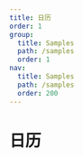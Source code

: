 ```yaml
---
title: 日历
order: 1
group:
  title: Samples
  path: /samples
  order: 1
nav:
  title: Samples
  path: /samples
  order: 200
---
```


# 日历

<code src="./demos/calendar/demo1.tsx" />
